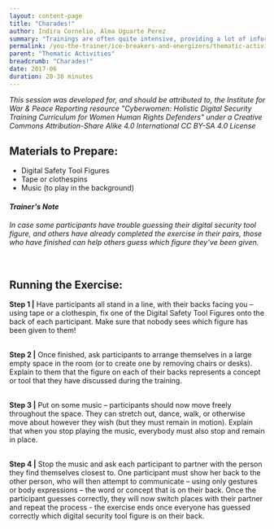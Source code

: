 ```yaml
---
layout: content-page
title: "Charades!"
author: Indira Cornelio, Alma Uguarte Perez
summary: "Trainings are often quite intensive, providing a lot of information to absorb in a relatively short time. This exercise is tool that you can use to test participants’ knowledge and comprehension while simultaneously offering a fun and relaxing environment for de-stressing."
permalink: /you-the-trainer/ice-breakers-and-energizers/thematic-activities/charades/
parent: "Thematic Activities"
breadcrumb: "Charades!"
date: 2017-06
duration: 20-30 minutes
---
```

*This session was developed for, and should be attributed to, the Institute for War & Peace Reporting resource "Cyberwomen: Holistic Digital Security Training Curriculum for Women Human Rights Defenders" under a Creative Commons Attribution-Share Alike 4.0 International CC BY-SA 4.0 License*

## Materials to Prepare: 
- Digital Safety Tool Figures
- Tape or clothespins
- Music (to play in the background)

#### *Trainer's Note*
*In case some participants have trouble guessing their digital security tool figure, and others have already completed the exercise in their pairs, those who have finished can help others guess which figure they’ve been given.*
<br><br>
 
## Running the Exercise:
**Step 1 |** Have participants all stand in a line, with their backs facing you – using tape or a clothespin, fix one of the Digital Safety Tool Figures onto the back of each participant. Make sure that nobody sees which figure has been given to them!
<br><br>

**Step 2 |** Once finished, ask participants to arrange themselves in a large empty space in the room (or to create one by removing chairs or desks). Explain to them that the figure on each of their backs represents a concept or tool that they have discussed during the training.
<br><br>

**Step 3 |** Put on some music – participants should now move freely throughout the space. They can stretch out, dance, walk, or otherwise move about however they wish (but they must remain in motion). Explain that when you stop playing the music, everybody must also stop and remain in place.
<br><br>

**Step 4 |** Stop the music and ask each participant to partner with the person they find themselves closest to. One participant must show her back to the other person, who will then attempt to communicate – using only gestures or body expressions – the word or concept that is on their back. Once the participant guesses correctly, they will now switch places with their partner and repeat the process - the exercise ends once everyone has guessed correctly which digital security tool figure is on their back.
